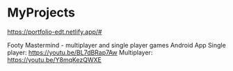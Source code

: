 # MyProjects
https://portfolio-edt.netlify.app/#

Footy Mastermind - multiplayer and single player games Android App
Single player: https://youtu.be/BL7dBRap7Aw
Multiplayer: https://youtu.be/Y8mqKezQWXE
